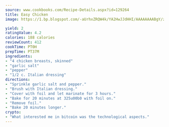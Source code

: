 ```yaml
---
source: www.cookbooks.com/Recipe-Details.aspx?id=129264
title: Easy Chicken
image: https://1.bp.blogspot.com/-aUrhxZRQW4k/YA2HwJJdHHI/AAAAAAAABgY/z2R8OXCxqDoBQtRn-q-fHG8g9_G4G1HBwCLcBGAsYHQ/s320/13.png

yield: 2
ratingValue: 4.2
calories: 188 calories
reviewCount: 412
cookTime: PT0H
prepTime: PT37M
ingredients:
- "4 chicken breasts, skinned"
- "garlic salt"
- "pepper"
- "1/2 c. Italian dressing"
directions:
- "Sprinkle garlic salt and pepper."
- "Brush with Italian dressing."
- "Cover with foil and let marinate for 3 hours."
- "Bake for 20 minutes at 325u00b0 with foil on."
- "Remove foil."
- "Bake 20 minutes longer."
crypto:
- "What interested me in bitcoin was the technological aspects."
---
```

